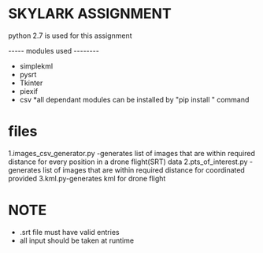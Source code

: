 # SKYLARK ASSIGNMENT
 
 python 2.7 is used for this assignment
 
 ----- modules used --------
 - simplekml
 - pysrt 
 - Tkinter
 - piexif
 - csv
 *all dependant modules can be installed by "pip install <module>" command
 
 # files
 1.images_csv_generator.py -generates list of images that are within required distance for every position in a drone flight(SRT) data
 2.pts_of_interest.py -generates list of images that are within required distance for coordinated provided
 3.kml.py-generates kml for drone flight 
 
 # NOTE
 - .srt file must have valid entries 
 - all input should be taken at runtime
 
